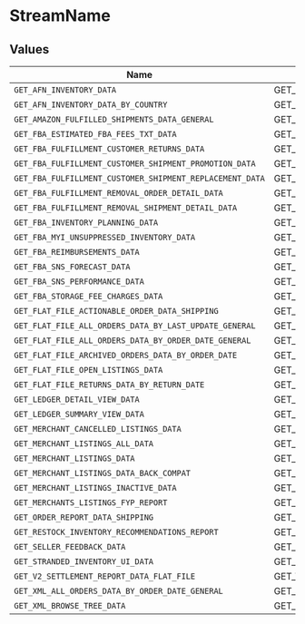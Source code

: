 # StreamName


## Values

| Name                                                     | Value                                                    |
| -------------------------------------------------------- | -------------------------------------------------------- |
| `GET_AFN_INVENTORY_DATA`                                 | GET_AFN_INVENTORY_DATA                                   |
| `GET_AFN_INVENTORY_DATA_BY_COUNTRY`                      | GET_AFN_INVENTORY_DATA_BY_COUNTRY                        |
| `GET_AMAZON_FULFILLED_SHIPMENTS_DATA_GENERAL`            | GET_AMAZON_FULFILLED_SHIPMENTS_DATA_GENERAL              |
| `GET_FBA_ESTIMATED_FBA_FEES_TXT_DATA`                    | GET_FBA_ESTIMATED_FBA_FEES_TXT_DATA                      |
| `GET_FBA_FULFILLMENT_CUSTOMER_RETURNS_DATA`              | GET_FBA_FULFILLMENT_CUSTOMER_RETURNS_DATA                |
| `GET_FBA_FULFILLMENT_CUSTOMER_SHIPMENT_PROMOTION_DATA`   | GET_FBA_FULFILLMENT_CUSTOMER_SHIPMENT_PROMOTION_DATA     |
| `GET_FBA_FULFILLMENT_CUSTOMER_SHIPMENT_REPLACEMENT_DATA` | GET_FBA_FULFILLMENT_CUSTOMER_SHIPMENT_REPLACEMENT_DATA   |
| `GET_FBA_FULFILLMENT_REMOVAL_ORDER_DETAIL_DATA`          | GET_FBA_FULFILLMENT_REMOVAL_ORDER_DETAIL_DATA            |
| `GET_FBA_FULFILLMENT_REMOVAL_SHIPMENT_DETAIL_DATA`       | GET_FBA_FULFILLMENT_REMOVAL_SHIPMENT_DETAIL_DATA         |
| `GET_FBA_INVENTORY_PLANNING_DATA`                        | GET_FBA_INVENTORY_PLANNING_DATA                          |
| `GET_FBA_MYI_UNSUPPRESSED_INVENTORY_DATA`                | GET_FBA_MYI_UNSUPPRESSED_INVENTORY_DATA                  |
| `GET_FBA_REIMBURSEMENTS_DATA`                            | GET_FBA_REIMBURSEMENTS_DATA                              |
| `GET_FBA_SNS_FORECAST_DATA`                              | GET_FBA_SNS_FORECAST_DATA                                |
| `GET_FBA_SNS_PERFORMANCE_DATA`                           | GET_FBA_SNS_PERFORMANCE_DATA                             |
| `GET_FBA_STORAGE_FEE_CHARGES_DATA`                       | GET_FBA_STORAGE_FEE_CHARGES_DATA                         |
| `GET_FLAT_FILE_ACTIONABLE_ORDER_DATA_SHIPPING`           | GET_FLAT_FILE_ACTIONABLE_ORDER_DATA_SHIPPING             |
| `GET_FLAT_FILE_ALL_ORDERS_DATA_BY_LAST_UPDATE_GENERAL`   | GET_FLAT_FILE_ALL_ORDERS_DATA_BY_LAST_UPDATE_GENERAL     |
| `GET_FLAT_FILE_ALL_ORDERS_DATA_BY_ORDER_DATE_GENERAL`    | GET_FLAT_FILE_ALL_ORDERS_DATA_BY_ORDER_DATE_GENERAL      |
| `GET_FLAT_FILE_ARCHIVED_ORDERS_DATA_BY_ORDER_DATE`       | GET_FLAT_FILE_ARCHIVED_ORDERS_DATA_BY_ORDER_DATE         |
| `GET_FLAT_FILE_OPEN_LISTINGS_DATA`                       | GET_FLAT_FILE_OPEN_LISTINGS_DATA                         |
| `GET_FLAT_FILE_RETURNS_DATA_BY_RETURN_DATE`              | GET_FLAT_FILE_RETURNS_DATA_BY_RETURN_DATE                |
| `GET_LEDGER_DETAIL_VIEW_DATA`                            | GET_LEDGER_DETAIL_VIEW_DATA                              |
| `GET_LEDGER_SUMMARY_VIEW_DATA`                           | GET_LEDGER_SUMMARY_VIEW_DATA                             |
| `GET_MERCHANT_CANCELLED_LISTINGS_DATA`                   | GET_MERCHANT_CANCELLED_LISTINGS_DATA                     |
| `GET_MERCHANT_LISTINGS_ALL_DATA`                         | GET_MERCHANT_LISTINGS_ALL_DATA                           |
| `GET_MERCHANT_LISTINGS_DATA`                             | GET_MERCHANT_LISTINGS_DATA                               |
| `GET_MERCHANT_LISTINGS_DATA_BACK_COMPAT`                 | GET_MERCHANT_LISTINGS_DATA_BACK_COMPAT                   |
| `GET_MERCHANT_LISTINGS_INACTIVE_DATA`                    | GET_MERCHANT_LISTINGS_INACTIVE_DATA                      |
| `GET_MERCHANTS_LISTINGS_FYP_REPORT`                      | GET_MERCHANTS_LISTINGS_FYP_REPORT                        |
| `GET_ORDER_REPORT_DATA_SHIPPING`                         | GET_ORDER_REPORT_DATA_SHIPPING                           |
| `GET_RESTOCK_INVENTORY_RECOMMENDATIONS_REPORT`           | GET_RESTOCK_INVENTORY_RECOMMENDATIONS_REPORT             |
| `GET_SELLER_FEEDBACK_DATA`                               | GET_SELLER_FEEDBACK_DATA                                 |
| `GET_STRANDED_INVENTORY_UI_DATA`                         | GET_STRANDED_INVENTORY_UI_DATA                           |
| `GET_V2_SETTLEMENT_REPORT_DATA_FLAT_FILE`                | GET_V2_SETTLEMENT_REPORT_DATA_FLAT_FILE                  |
| `GET_XML_ALL_ORDERS_DATA_BY_ORDER_DATE_GENERAL`          | GET_XML_ALL_ORDERS_DATA_BY_ORDER_DATE_GENERAL            |
| `GET_XML_BROWSE_TREE_DATA`                               | GET_XML_BROWSE_TREE_DATA                                 |
